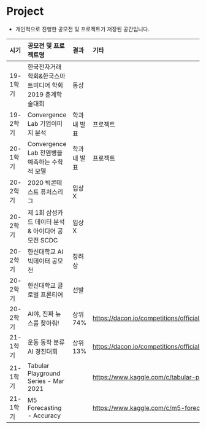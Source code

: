 # Project

- 개인적으로 진행한 공모전 및 프로젝트가 저장된 공간입니다.

| 시기 | 공모전 및 프로젝트명 | 결과 | 기타 |
| :--- | :--- | :--- | :--- |
| 19-1학기 | 한국전자거래학회&한국스마트미디어 학회 2019 춘계학술대회 | 동상 |  |
| 19-2학기 | Convergence Lab 기업이미지 분석  | 학과 내 발표 | 프로젝트 |
| 20-1학기 | Convergence Lab 전염병을 예측하는 수학적 모델 | 학과 내 발표 | 프로젝트 |
| 20-2학기 | 2020 빅콘테스트 퓨처스리그 | 입상X |  |
| 20-2학기 | 제 1회 삼성카드 데이터 분석 & 아이디어 공모전 SCDC | 입상X |  |
| 20-2학기 | 한신대학교 AI 빅데이터 공모전 | 장려상 |  |
| 20-2학기 | 한신대학교 글로벌 프론티어 | 선발 |  |
| 20-2학기 | AI야, 진짜 뉴스를 찾아줘! | 상위 74% | https://dacon.io/competitions/official/235658/overview/description/ |
| 21-1학기 | 운동 동작 분류 AI 경진대회 | 상위 13% | https://dacon.io/competitions/official/235689/overview/description/ |
| 21-1학기 | Tabular Playground Series - Mar 2021 |  | https://www.kaggle.com/c/tabular-playground-series-mar-2021 |
| 21-1학기 | M5 Forecasting - Accuracy |  | https://www.kaggle.com/c/m5-forecasting-accuracy/overview |
